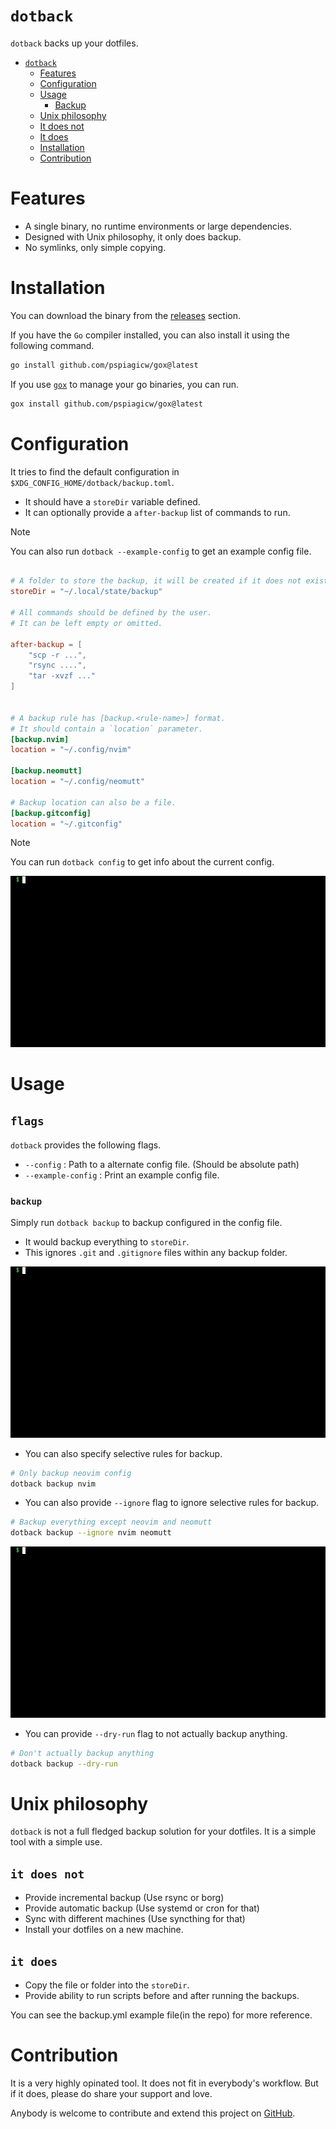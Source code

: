 # `dotback`

`dotback` backs up your dotfiles.

<!-- TOC start (generated with https://github.com/derlin/bitdowntoc) -->

- [`dotback`](#dotback)
   * [Features](#features)
   * [Configuration](#configuration)
   * [Usage](#usage)
      + [Backup](#backup)
   * [Unix philosophy](#unix-philosophy)
   * [It does not](#it-does-not)
   * [It does](#it-does)
   * [Installation](#installation)
   * [Contribution](#contribution)

<!-- TOC end -->

# Features

- A single binary, no runtime environments or large dependencies.
- Designed with Unix philosophy, it only does backup.
- No symlinks, only simple copying.

# Installation

You can download the binary from the [releases](https://github.com/pspiagicw/dotback/releases) section.

If you have the `Go` compiler installed, you can also install it using the following command.

```sh {linenos=false}
go install github.com/pspiagicw/gox@latest
```

If you use [`gox`](https://github.com/pspiagicw/gox) to manage your go binaries, you can run.

```sh {linenos=false}
gox install github.com/pspiagicw/gox@latest
```

# Configuration

It tries to find the default configuration in `$XDG_CONFIG_HOME/dotback/backup.toml`.
- It should have a `storeDir` variable defined. 
- It can optionally provide a `after-backup` list of commands to run.

> [!NOTE]
> You can also run `dotback --example-config` to get an example config file.

```toml

# A folder to store the backup, it will be created if it does not exist.
storeDir = "~/.local/state/backup"

# All commands should be defined by the user.
# It can be left empty or omitted.

after-backup = [
    "scp -r ...",
    "rsync ....",
    "tar -xvzf ..."
]


# A backup rule has [backup.<rule-name>] format.
# It should contain a `location` parameter.
[backup.nvim]
location = "~/.config/nvim"

[backup.neomutt]
location = "~/.config/neomutt"

# Backup location can also be a file.
[backup.gitconfig]
location = "~/.gitconfig"

```

> [!NOTE]
> You can run `dotback config` to get info about the current config.

![config](./gifs/config.gif)

# Usage

## `flags`
`dotback` provides the following flags.
- `--config` : Path to a alternate config file. (Should be absolute path)
- `--example-config` : Print an example config file.

### `backup`

Simply run `dotback backup` to backup configured in the config file. 
- It would backup everything to `storeDir`.
- This ignores `.git` and `.gitignore` files within any backup folder.

![demo](./gifs/backup.gif)

- You can also specify selective rules for backup. 

```sh {linenos=false}
# Only backup neovim config
dotback backup nvim
```

- You can also provide `--ignore` flag to ignore selective rules for backup.

```sh {linenos=false}
# Backup everything except neovim and neomutt
dotback backup --ignore nvim neomutt
```

![ignore](./gifs/ignore.gif)

- You can provide `--dry-run` flag to not actually backup anything.

```sh {linenos=false}
# Don't actually backup anything
dotback backup --dry-run
```
# Unix philosophy

`dotback` is not a full fledged backup solution for your dotfiles. It is a simple tool with a simple use.

## `it does not`
- Provide incremental backup (Use rsync or borg)
- Provide automatic backup (Use systemd or cron for that) 
- Sync with different machines (Use syncthing for that)
- Install your dotfiles on a new machine.

## `it does`
- Copy the file or folder into the `storeDir`.
- Provide ability to run scripts before and after running the backups.

You can see the backup.yml example file(in the repo) for more reference.

# Contribution

It is a very highly opinated tool. It does not fit in everybody's workflow.
But if it does, please do share your support and love.

Anybody is welcome to contribute and extend this project on [GitHub](https://github.com/pspiagicw/dotback).
